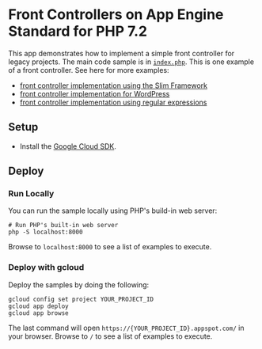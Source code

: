 # Front Controllers on App Engine Standard for PHP 7.2

This app demonstrates how to implement a simple front controller for legacy
projects. The main code sample is in [`index.php`](index.php#L13). This is one
example of a front controller. See here for more examples:

 * [front controller implementation using the Slim Framework](../slim-framework/index.php#L26)
 * [front controller implementation for WordPress](../wordpress/files/gae-app.php#L3)
 * [front controller implementation using regular expressions](../grpc/index.php#L11)

## Setup

- Install the [Google Cloud SDK](https://developers.google.com/cloud/sdk/).

## Deploy

### Run Locally

You can run the sample locally using PHP's build-in web server:

```
# Run PHP's built-in web server
php -S localhost:8000
```

Browse to `localhost:8000` to see a list of examples to execute.

### Deploy with gcloud

Deploy the samples by doing the following:

```
gcloud config set project YOUR_PROJECT_ID
gcloud app deploy
gcloud app browse
```

The last command will open `https://{YOUR_PROJECT_ID}.appspot.com/`
in your browser. Browse to `/` to see a list of examples to execute.
